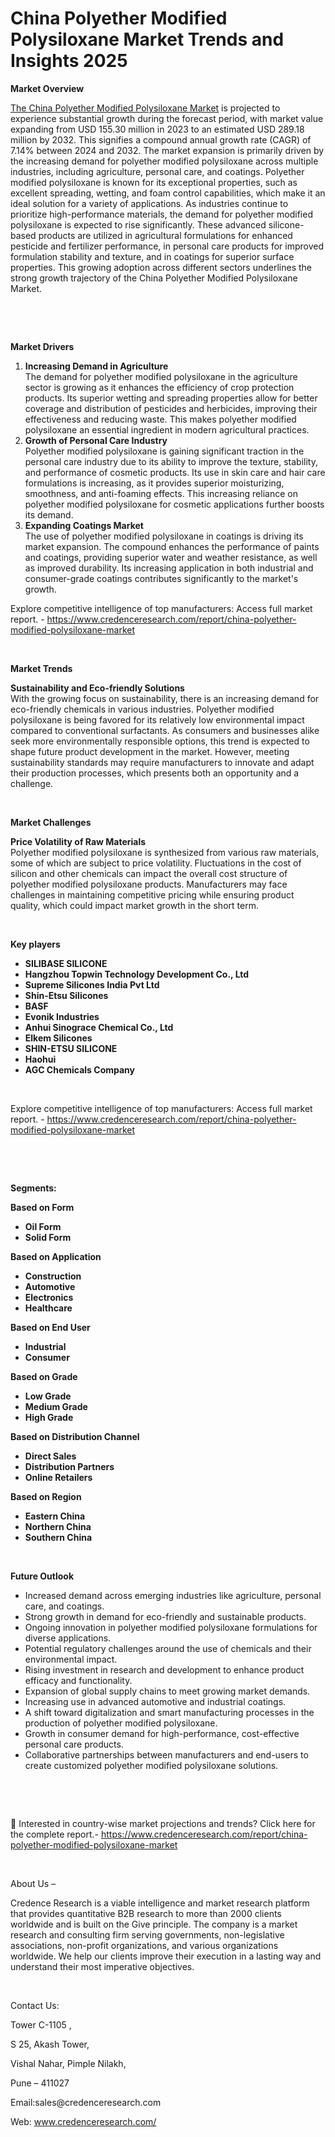 # China Polyether Modified Polysiloxane Market Trends and Insights 2025


<p><strong>Market Overview</strong></p>
<p><a href="https://www.credenceresearch.com/report/china-polyether-modified-polysiloxane-market">The China Polyether Modified Polysiloxane Market</a> is projected to experience substantial growth during the forecast period, with market value expanding from USD 155.30 million in 2023 to an estimated USD 289.18 million by 2032. This signifies a compound annual growth rate (CAGR) of 7.14% between 2024 and 2032. The market expansion is primarily driven by the increasing demand for polyether modified polysiloxane across multiple industries, including agriculture, personal care, and coatings. Polyether modified polysiloxane is known for its exceptional properties, such as excellent spreading, wetting, and foam control capabilities, which make it an ideal solution for a variety of applications. As industries continue to prioritize high-performance materials, the demand for polyether modified polysiloxane is expected to rise significantly. These advanced silicone-based products are utilized in agricultural formulations for enhanced pesticide and fertilizer performance, in personal care products for improved formulation stability and texture, and in coatings for superior surface properties. This growing adoption across different sectors underlines the strong growth trajectory of the China Polyether Modified Polysiloxane Market.</p>
<p><strong>&nbsp;</strong></p>
<p><strong>&nbsp;</strong></p>
<p><strong>Market Drivers</strong></p>
<ol>
<li><strong>Increasing Demand in Agriculture</strong><br data-start="1323" data-end="1326" /> The demand for polyether modified polysiloxane in the agriculture sector is growing as it enhances the efficiency of crop protection products. Its superior wetting and spreading properties allow for better coverage and distribution of pesticides and herbicides, improving their effectiveness and reducing waste. This makes polyether modified polysiloxane an essential ingredient in modern agricultural practices.</li>
<li data-start="1744" data-end="2222"><strong data-start="1744" data-end="1780">Growth of Personal Care Industry</strong><br data-start="1780" data-end="1783" /> Polyether modified polysiloxane is gaining significant traction in the personal care industry due to its ability to improve the texture, stability, and performance of cosmetic products. Its use in skin care and hair care formulations is increasing, as it provides superior moisturizing, smoothness, and anti-foaming effects. This increasing reliance on polyether modified polysiloxane for cosmetic applications further boosts its demand.</li>
<li data-start="2226" data-end="2612"><strong data-start="2226" data-end="2255">Expanding Coatings Market</strong><br data-start="2255" data-end="2258" /> The use of polyether modified polysiloxane in coatings is driving its market expansion. The compound enhances the performance of paints and coatings, providing superior water and weather resistance, as well as improved durability. Its increasing application in both industrial and consumer-grade coatings contributes significantly to the market's growth.</li>
</ol>
<p>Explore competitive intelligence of top manufacturers: Access full market report. - <a href="https://www.credenceresearch.com/report/china-polyether-modified-polysiloxane-market">https://www.credenceresearch.com/report/china-polyether-modified-polysiloxane-market</a></p>
<p><strong>&nbsp;</strong></p>
<p><strong>Market Trends</strong></p>
<p><strong>Sustainability and Eco-friendly Solutions</strong><br data-start="2690" data-end="2693" /> With the growing focus on sustainability, there is an increasing demand for eco-friendly chemicals in various industries. Polyether modified polysiloxane is being favored for its relatively low environmental impact compared to conventional surfactants. As consumers and businesses alike seek more environmentally responsible options, this trend is expected to shape future product development in the market. However, meeting sustainability standards may require manufacturers to innovate and adapt their production processes, which presents both an opportunity and a challenge.</p>
<p><strong>&nbsp;</strong></p>
<p><strong>Market Challenges</strong></p>
<p><strong>Price Volatility of Raw Materials</strong><br data-start="3313" data-end="3316" /> Polyether modified polysiloxane is synthesized from various raw materials, some of which are subject to price volatility. Fluctuations in the cost of silicon and other chemicals can impact the overall cost structure of polyether modified polysiloxane products. Manufacturers may face challenges in maintaining competitive pricing while ensuring product quality, which could impact market growth in the short term.</p>
<p><strong>&nbsp;</strong></p>
<p><strong>Key players</strong></p>
<ul>
<li><strong>SILIBASE SILICONE</strong></li>
<li><strong>Hangzhou Topwin Technology Development Co., Ltd</strong></li>
<li><strong>Supreme Silicones India Pvt Ltd</strong></li>
<li><strong>Shin-Etsu Silicones</strong></li>
<li><strong>BASF</strong></li>
<li><strong>Evonik Industries</strong></li>
<li><strong>Anhui Sinograce Chemical Co., Ltd</strong></li>
<li><strong>Elkem Silicones</strong></li>
<li><strong>SHIN-ETSU SILICONE</strong></li>
<li><strong>Haohui</strong></li>
<li><strong>AGC Chemicals Company</strong></li>
</ul>
<p><strong>&nbsp;</strong></p>
<p>Explore competitive intelligence of top manufacturers: Access full market report. - <a href="https://www.credenceresearch.com/report/china-polyether-modified-polysiloxane-market">https://www.credenceresearch.com/report/china-polyether-modified-polysiloxane-market</a></p>
<p><strong>&nbsp;</strong></p>
<p><strong>&nbsp;</strong></p>
<p><strong>Segments:</strong></p>
<p><strong>Based on Form</strong></p>
<ul>
<li><strong>Oil Form</strong></li>
<li><strong>Solid Form</strong></li>
</ul>
<p><strong>Based on Application</strong></p>
<ul>
<li><strong>Construction</strong></li>
<li><strong>Automotive</strong></li>
<li><strong>Electronics</strong></li>
<li><strong>Healthcare</strong></li>
</ul>
<p><strong>Based on End User</strong></p>
<ul>
<li><strong>Industrial</strong></li>
<li><strong>Consumer</strong></li>
</ul>
<p><strong>Based on Grade</strong></p>
<ul>
<li><strong>Low Grade</strong></li>
<li><strong>Medium Grade</strong></li>
<li><strong>High Grade</strong></li>
</ul>
<p><strong>Based on Distribution Channel</strong></p>
<ul>
<li><strong>Direct Sales</strong></li>
<li><strong>Distribution Partners</strong></li>
<li><strong>Online Retailers</strong></li>
</ul>
<p><strong>Based on Region</strong></p>
<ul>
<li><strong>Eastern China</strong></li>
<li><strong>Northern China</strong></li>
<li><strong>Southern China</strong></li>
</ul>
<p><strong>&nbsp;</strong></p>
<p><strong>Future Outlook </strong></p>
<ul>
<li>Increased demand across emerging industries like agriculture, personal care, and coatings.</li>
<li>Strong growth in demand for eco-friendly and sustainable products.</li>
<li>Ongoing innovation in polyether modified polysiloxane formulations for diverse applications.</li>
<li>Potential regulatory challenges around the use of chemicals and their environmental impact.</li>
<li>Rising investment in research and development to enhance product efficacy and functionality.</li>
<li>Expansion of global supply chains to meet growing market demands.</li>
<li>Increasing use in advanced automotive and industrial coatings.</li>
<li>A shift toward digitalization and smart manufacturing processes in the production of polyether modified polysiloxane.</li>
<li>Growth in consumer demand for high-performance, cost-effective personal care products.</li>
<li>Collaborative partnerships between manufacturers and end-users to create customized polyether modified polysiloxane solutions.</li>
</ul>
<p><strong>&nbsp;</strong></p>
<p><strong>&nbsp;</strong></p>
<p>📌 Interested in country-wise market projections and trends? Click here for the complete report.- <a href="https://www.credenceresearch.com/report/china-polyether-modified-polysiloxane-market">https://www.credenceresearch.com/report/china-polyether-modified-polysiloxane-market</a></p>
<p>&nbsp;</p>
<p>About Us &ndash;</p>
<p>Credence Research is a viable intelligence and market research platform that provides quantitative B2B research to more than 2000 clients worldwide and is built on the Give principle. The company is a market research and consulting firm serving governments, non-legislative associations, non-profit organizations, and various organizations worldwide. We help our clients improve their execution in a lasting way and understand their most imperative objectives.</p>
<p>&nbsp;</p>
<p>Contact Us:</p>
<p>Tower C-1105 ,</p>
<p>S 25, Akash Tower,</p>
<p>Vishal Nahar, Pimple Nilakh,</p>
<p>Pune &ndash; 411027</p>
<p>Email:sales@credenceresearch.com</p>
<p>Web: <a href="http://www.credenceresearch.com/">www.credenceresearch.com/</a></p>

